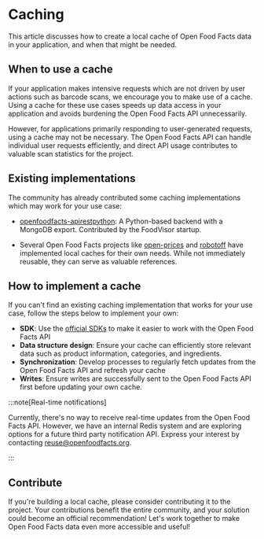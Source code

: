 # Caching

This article discusses how to create a local cache of Open Food Facts data in your application, and when that might be needed.

## When to use a cache

<!-- vale Google.We = NO -->

If your application makes intensive requests which are not driven by user actions such as barcode scans, we encourage you to make use of a cache. Using a cache for these use cases speeds up data access in your application and avoids burdening the Open Food Facts API unnecessarily.

<!-- vale Google.We = YES -->

However, for applications primarily responding to user-generated requests, using a cache may not be necessary. The Open Food Facts API can handle individual user requests efficiently, and direct API usage contributes to valuable scan statistics for the project.

## Existing implementations

The community has already contributed some caching implementations which may work for your use case:

- [openfoodfacts-apirestpython](https://github.com/openfoodfacts/openfoodfacts-apirestpython): A Python-based backend with a MongoDB export. Contributed by the FoodVisor startup.

- Several Open Food Facts projects like [open-prices](https://prices.openfoodfacts.org/) and [robotoff](https://github.com/openfoodfacts/robotoff) have implemented local caches for their own needs. While not immediately reusable, they can serve as valuable references.

## How to implement a cache

If you can't find an existing caching implementation that works for your use case, follow the steps below to implement your own:

- **SDK**: Use the [official SDKs](/docs/api-guide/reference/sdks) to make it easier to work with the Open Food Facts API
- **Data structure design**: Ensure your cache can efficiently store relevant data such as product information, categories, and ingredients.
- **Synchronization**: Develop processes to regularly fetch updates from the Open Food Facts API and refresh your cache
- **Writes**: Ensure writes are successfully sent to the Open Food Facts API first before updating your own cache.

:::note[Real-time notifications]

<!-- vale Google.We = NO -->

Currently, there's no way to receive real-time updates from the Open Food Facts API. However, we have an internal Redis system and are exploring options for a future third party notification API. Express your interest by contacting reuse@openfoodfacts.org.

<!-- vale Google.We = YES -->

:::

## Contribute

<!-- vale Google.We = NO -->
<!-- vale Custom.Exclamation = NO -->

If you're building a local cache, please consider contributing it to the project. Your contributions benefit the entire community, and your solution could become an official recommendation! Let's work together to make Open Food Facts data even more accessible and useful!

<!-- vale Custom.Exclamation = YES -->
<!-- vale Google.We = YES -->
